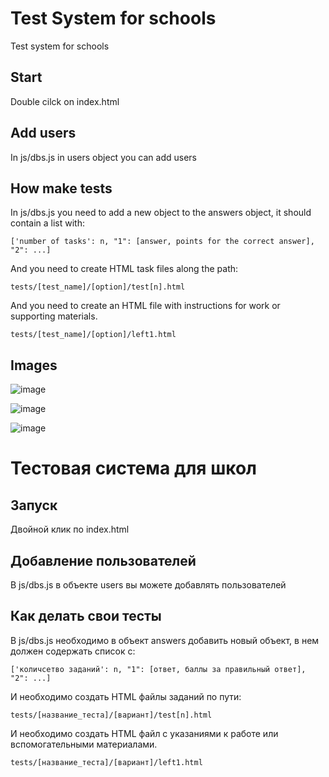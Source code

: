 # Test System for schools
Test system for schools

## Start
Double cilck on index.html

## Add users

In js/dbs.js in users object you can add users

## How make tests
In js/dbs.js you need to add a new object to the answers object, it should contain a list with:

```['number of tasks': n, "1": [answer, points for the correct answer], "2": ...]```

And you need to create HTML task files along the path:

```tests/[test_name]/[option]/test[n].html```

And you need to create an HTML file with instructions for work or supporting materials.

```tests/[test_name]/[option]/left1.html```

## Images
![image](https://github.com/bolgaro4ka/test_system/assets/123888141/08861e7e-be76-48bd-801f-f7dcf6154061)

![image](https://github.com/bolgaro4ka/test_system/assets/123888141/7d9c4a73-b5ce-4791-977b-63b5f2bd69ba)

![image](https://github.com/bolgaro4ka/test_system/assets/123888141/ea7c612c-e197-4fda-8c30-f08d5ae4acd1)

# Тестовая система для школ

## Запуск
Двойной клик по index.html

## Добавление пользователей

В js/dbs.js в объекте users вы можете добавлять пользователей

## Как делать свои тесты
В js/dbs.js необходимо в объект answers добавить новый объект, в нем должен содержать список с:

```['количсетво заданий': n, "1": [ответ, баллы за правильный ответ], "2": ...]```

И необходимо создать HTML файлы заданий по пути:

```tests/[название_теста]/[вариант]/test[n].html```

И необходимо создать HTML файл с указаниями к работе или вспомогательными материалами.

```tests/[название_теста]/[вариант]/left1.html```
